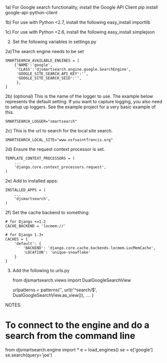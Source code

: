 

1a) For Google search functionality, install the Google API Client
    pip install google-api-python-client

1b) For use with Python <2.7, install the following
    easy_install importlib 

1c) For use with Python <2.6, install the following
	easy_install simplejson

2)  Set the following variables in settings.py

  2a)The search engine needs to be set

    SMARTSEARCH_AVAILABLE_ENGINES = [
        {'NAME':'google',
         'CLASS':'djsmartsearch.engine.google.SearchEngine',
         'GOOGLE_SITE_SEARCH_API_KEY':'',
         'GOOGLE_SITE_SEARCH_SEID':'',
         },
    ]


  2b) (optional) This is the name of the logger to use.  The example below
  represents the default setting. If you want to capture logging, you also
  need to setup up loggers.  See the example project for a very basic example 
  of this. 

    SMARTSEARCH_LOGGER="smartsearch"

  2c) This is the url to search for the local site search. 

    SMARTSEARCH_LOCAL_SITE="www.osfsaintfrancis.org"


  2d) Ensure the request context processor is set. 

    TEMPLATE_CONTEXT_PROCESSORS = (
        ...
        'django.core.context_processors.request',
    )

  2e) Add to installed apps: 

    INSTALLED_APPS = (
        ...
        'djsmartsearch',
    )

  2f) Set the cache backend to something: 
   
    # for Django <=1.2
    CACHE_BACKEND = 'locmem://'

    # for Django 1.3+
    CACHES = {
        'default': {
            'BACKEND': 'django.core.cache.backends.locmem.LocMemCache',
            'LOCATION': 'unique-snowflake'
        }
    }
    
3) Add the following to urls.py

    from djsmartsearch.views import DualGoogleSearchView

    urlpatterns = patterns('',
        url(r'^search/$', DualGoogleSearchView.as_view()),
        ....
    )


NOTES:

# To connect to the engine and do a search from the command line
from djsmartsearch.engine import  *
e = load_engines()
se = e['google']
se.search(query='joe')

   
